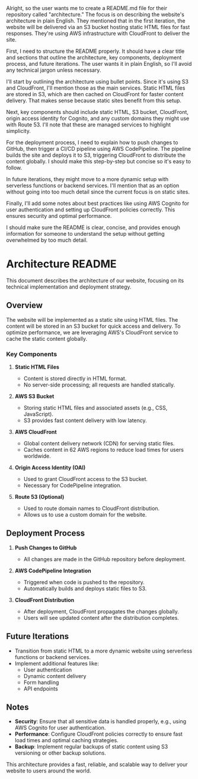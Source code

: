 <think>
Alright, so the user wants me to create a README.md file for their repository called "architecture." The focus is on describing the website's architecture in plain English. They mentioned that in the first iteration, the website will be delivered via an S3 bucket hosting static HTML files for fast responses. They're using AWS infrastructure with CloudFront to deliver the site.

First, I need to structure the README properly. It should have a clear title and sections that outline the architecture, key components, deployment process, and future iterations. The user wants it in plain English, so I'll avoid any technical jargon unless necessary.

I'll start by outlining the architecture using bullet points. Since it's using S3 and CloudFront, I'll mention those as the main services. Static HTML files are stored in S3, which are then cached on CloudFront for faster content delivery. That makes sense because static sites benefit from this setup.

Next, key components should include static HTML, S3 bucket, CloudFront, origin access identity for Cognito, and any custom domains they might use with Route 53. I'll note that these are managed services to highlight simplicity.

For the deployment process, I need to explain how to push changes to GitHub, then trigger a CI/CD pipeline using AWS CodePipeline. The pipeline builds the site and deploys it to S3, triggering CloudFront to distribute the content globally. I should make this step-by-step but concise so it's easy to follow.

In future iterations, they might move to a more dynamic setup with serverless functions or backend services. I'll mention that as an option without going into too much detail since the current focus is on static sites.

Finally, I'll add some notes about best practices like using AWS Cognito for user authentication and setting up CloudFront policies correctly. This ensures security and optimal performance.

I should make sure the README is clear, concise, and provides enough information for someone to understand the setup without getting overwhelmed by too much detail.
</think>

# Architecture README

This document describes the architecture of our website, focusing on its technical implementation and deployment strategy.

## Overview
The website will be implemented as a static site using HTML files. The content will be stored in an S3 bucket for quick access and delivery. To optimize performance, we are leveraging AWS's CloudFront service to cache the static content globally.

### Key Components

1. **Static HTML Files**
   - Content is stored directly in HTML format.
   - No server-side processing; all requests are handled statically.

2. **AWS S3 Bucket**
   - Storing static HTML files and associated assets (e.g., CSS, JavaScript).
   - S3 provides fast content delivery with low latency.

3. **AWS CloudFront**
   - Global content delivery network (CDN) for serving static files.
   - Caches content in 62 AWS regions to reduce load times for users worldwide.

4. **Origin Access Identity (OAI)**
   - Used to grant CloudFront access to the S3 bucket.
   - Necessary for CodePipeline integration.

5. **Route 53 (Optional)**
   - Used to route domain names to CloudFront distribution.
   - Allows us to use a custom domain for the website.

## Deployment Process

1. **Push Changes to GitHub**
   - All changes are made in the GitHub repository before deployment.

2. **AWS CodePipeline Integration**
   - Triggered when code is pushed to the repository.
   - Automatically builds and deploys static files to S3.

3. **CloudFront Distribution**
   - After deployment, CloudFront propagates the changes globally.
   - Users will see updated content after the distribution completes.

## Future Iterations

- Transition from static HTML to a more dynamic website using serverless functions or backend services.
- Implement additional features like:
  - User authentication
  - Dynamic content delivery
  - Form handling
  - API endpoints

## Notes

- **Security**: Ensure that all sensitive data is handled properly, e.g., using AWS Cognito for user authentication.
- **Performance**: Configure CloudFront policies correctly to ensure fast load times and optimal caching strategies.
- **Backup**: Implement regular backups of static content using S3 versioning or other backup solutions.

This architecture provides a fast, reliable, and scalable way to deliver your website to users around the world.

